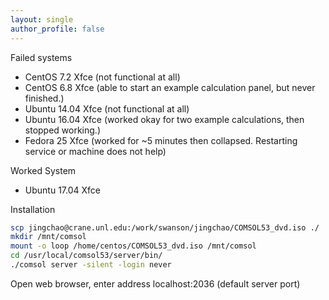 ```yaml
---
layout: single
author_profile: false
---
```



Failed systems
- CentOS 7.2 Xfce (not functional at all)
- CentOS 6.8 Xfce (able to start an example calculation panel, but never finished.)
- Ubuntu 14.04 Xfce (not functional at all)
- Ubuntu 16.04 Xfce (worked okay for two example calculations, then stopped working.)
- Fedora 25 Xfce (worked for ~5 minutes then collapsed. Restarting service or machine does not help)

Worked System
- Ubuntu 17.04 Xfce


Installation
```bash
scp jingchao@crane.unl.edu:/work/swanson/jingchao/COMSOL53_dvd.iso ./
mkdir /mnt/comsol
mount -o loop /home/centos/COMSOL53_dvd.iso /mnt/comsol
cd /usr/local/comsol53/server/bin/
./comsol server -silent -login never
```

Open web browser, enter address localhost:2036 (default server port)

